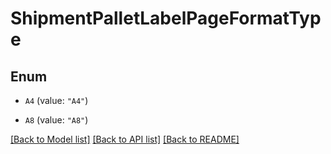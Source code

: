 # ShipmentPalletLabelPageFormatType

## Enum


* `A4` (value: `"A4"`)

* `A8` (value: `"A8"`)


[[Back to Model list]](../README.md#documentation-for-models) [[Back to API list]](../README.md#documentation-for-api-endpoints) [[Back to README]](../README.md)


